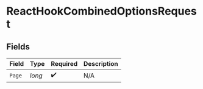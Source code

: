 # ReactHookCombinedOptionsRequest


## Fields

| Field              | Type               | Required           | Description        |
| ------------------ | ------------------ | ------------------ | ------------------ |
| `Page`             | *long*             | :heavy_check_mark: | N/A                |